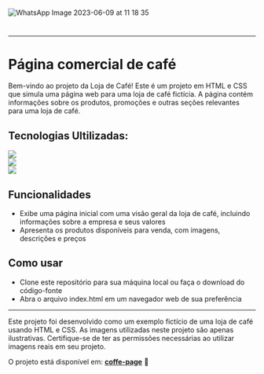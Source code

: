 
<h1></h1>
 
![WhatsApp Image 2023-06-09 at 11 18 35](https://github.com/eduardonunespp/Project-coffe/assets/100363170/b0744e11-e38a-498f-8abd-e69e8e50c226)

<h1></h1>

<hr>

<div>
 <h1>Página comercial de café</h1>
 
Bem-vindo ao projeto da Loja de Café! Este é um projeto em HTML e CSS que simula uma página web para uma loja de café fictícia. A página contém informações sobre os produtos, promoções e outras seções relevantes para uma loja de café.
 
 <h2>Tecnologias Ultilizadas:</h2>
 
 <div>
    <img src=https://img.shields.io/badge/HTML5-E34F26?style=for-the-badge&logo=html5&logoColor=white>
 </div>
  <div>
    <img src="https://img.shields.io/badge/CSS3-1572B6?style=for-the-badge&logo=css3&logoColor=white">
 </div>
  <div>
   <img style="block" src="https://img.shields.io/badge/JavaScript-F7DF1E?style=for-the-badge&logo=javascript&logoColor=black">
 </div>
 
 <h2>Funcionalidades</h2>
  
  - Exibe uma página inicial com uma visão geral da loja de café, incluindo informações sobre a empresa e seus valores
  - Apresenta os produtos disponíveis para venda, com imagens, descrições e preços
 
 <h2>Como usar</h2>
 
  - Clone este repositório para sua máquina local ou faça o download do código-fonte
  - Abra o arquivo index.html em um navegador web de sua preferência
 
</div>

<hr>

Este projeto foi desenvolvido como um exemplo fictício de uma loja de café usando HTML e CSS.
As imagens utilizadas neste projeto são apenas ilustrativas. Certifique-se de ter as permissões necessárias ao utilizar imagens reais em seu projeto.

O projeto está disponível em: <strong><a href="https://eduardonunespp.github.io/Project-coffe/">coffe-page</a></strong> 🚀
